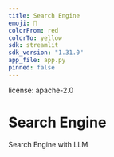 ```yaml
---
title: Search Engine
emoji: 🏃
colorFrom: red
colorTo: yellow
sdk: streamlit
sdk_version: "1.31.0"
app_file: app.py
pinned: false
---
```


license: apache-2.0

# Search Engine

Search Engine with LLM
